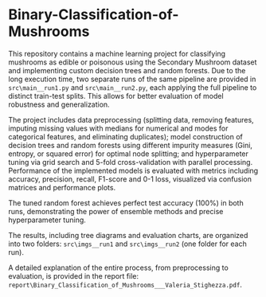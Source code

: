 # Binary-Classification-of-Mushrooms

This repository contains a machine learning project for classifying mushrooms as edible or poisonous using the Secondary Mushroom dataset and implementing custom decision trees and random forests. Due to the long execution time, two separate runs of the same pipeline are provided in `src\main__run1.py` and `src\main__run2.py`, each applying the full pipeline to distinct train-test splits. This allows for better evaluation of model robustness and generalization.

The project includes data preprocessing (splitting data, removing features, imputing missing values with medians for numerical and modes for categorical features, and eliminating duplicates); model construction of decision trees and random forests using different impurity measures (Gini, entropy, or squared error) for optimal node splitting; and hyperparameter tuning via grid search and 5-fold cross-validation with parallel processing.
Performance of the implemented models is evaluated with metrics including accuracy, precision, recall, F1-score and 0-1 loss, visualized via confusion matrices and performance plots. 

The tuned random forest achieves perfect test accuracy (100%) in both runs, demonstrating the power of ensemble methods and precise hyperparameter tuning. 

The results, including tree diagrams and evaluation charts, are organized into two folders: `src\imgs__run1` and `src\imgs__run2` (one folder for each run).

A detailed explanation of the entire process, from preprocessing to evaluation, is provided in the report file: `report\Binary_Classification_of_Mushrooms___Valeria_Stighezza.pdf`.
